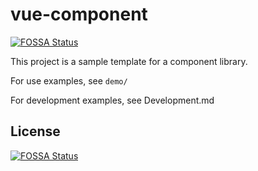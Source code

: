 # vue-component
[![FOSSA Status](https://app.fossa.com/api/projects/git%2Bgithub.com%2Funlangchan%2Fvue-yl-component.svg?type=shield)](https://app.fossa.com/projects/git%2Bgithub.com%2Funlangchan%2Fvue-yl-component?ref=badge_shield)


This project is a sample template for a component library.

For use examples, see ```demo/```

For development examples, see Development.md

## License
[![FOSSA Status](https://app.fossa.com/api/projects/git%2Bgithub.com%2Funlangchan%2Fvue-yl-component.svg?type=large)](https://app.fossa.com/projects/git%2Bgithub.com%2Funlangchan%2Fvue-yl-component?ref=badge_large)